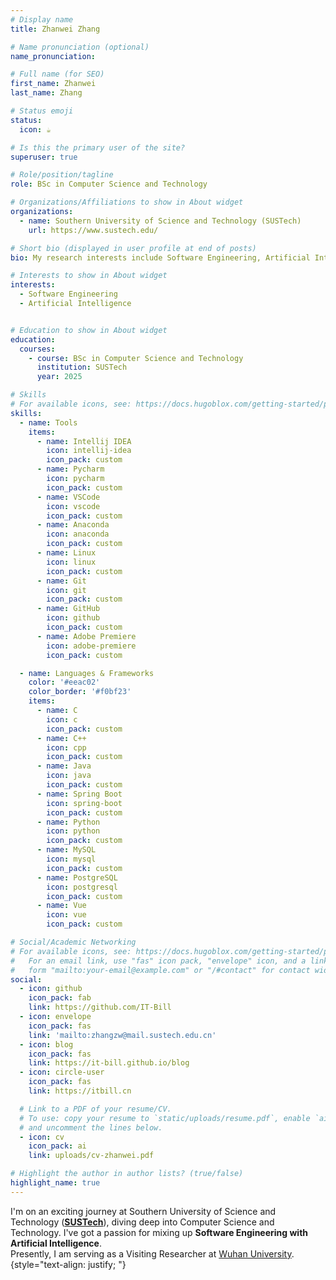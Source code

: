 ```yaml
---
# Display name
title: Zhanwei Zhang

# Name pronunciation (optional)
name_pronunciation: 

# Full name (for SEO)
first_name: Zhanwei
last_name: Zhang

# Status emoji
status:
  icon: ☕️

# Is this the primary user of the site?
superuser: true

# Role/position/tagline
role: BSc in Computer Science and Technology

# Organizations/Affiliations to show in About widget
organizations:
  - name: Southern University of Science and Technology (SUSTech)
    url: https://www.sustech.edu/

# Short bio (displayed in user profile at end of posts)
bio: My research interests include Software Engineering, Artificial Intelligence, and so on.

# Interests to show in About widget
interests:
  - Software Engineering
  - Artificial Intelligence


# Education to show in About widget
education:
  courses:
    - course: BSc in Computer Science and Technology
      institution: SUSTech
      year: 2025

# Skills
# For available icons, see: https://docs.hugoblox.com/getting-started/page-builder/#icons
skills:
  - name: Tools
    items:
      - name: Intellij IDEA
        icon: intellij-idea
        icon_pack: custom
      - name: Pycharm
        icon: pycharm
        icon_pack: custom
      - name: VSCode
        icon: vscode
        icon_pack: custom
      - name: Anaconda
        icon: anaconda
        icon_pack: custom
      - name: Linux
        icon: linux
        icon_pack: custom
      - name: Git
        icon: git
        icon_pack: custom
      - name: GitHub
        icon: github
        icon_pack: custom
      - name: Adobe Premiere
        icon: adobe-premiere
        icon_pack: custom

  - name: Languages & Frameworks
    color: '#eeac02'
    color_border: '#f0bf23'
    items:
      - name: C
        icon: c
        icon_pack: custom
      - name: C++
        icon: cpp
        icon_pack: custom
      - name: Java
        icon: java
        icon_pack: custom
      - name: Spring Boot
        icon: spring-boot
        icon_pack: custom
      - name: Python
        icon: python
        icon_pack: custom
      - name: MySQL
        icon: mysql
        icon_pack: custom
      - name: PostgreSQL
        icon: postgresql
        icon_pack: custom
      - name: Vue
        icon: vue
        icon_pack: custom

# Social/Academic Networking
# For available icons, see: https://docs.hugoblox.com/getting-started/page-builder/#icons
#   For an email link, use "fas" icon pack, "envelope" icon, and a link in the
#   form "mailto:your-email@example.com" or "/#contact" for contact widget.
social:
  - icon: github
    icon_pack: fab
    link: https://github.com/IT-Bill
  - icon: envelope
    icon_pack: fas
    link: 'mailto:zhangzw@mail.sustech.edu.cn'
  - icon: blog
    icon_pack: fas
    link: https://it-bill.github.io/blog
  - icon: circle-user
    icon_pack: fas
    link: https://itbill.cn

  # Link to a PDF of your resume/CV.
  # To use: copy your resume to `static/uploads/resume.pdf`, enable `ai` icons in `params.yaml`,
  # and uncomment the lines below.
  - icon: cv
    icon_pack: ai
    link: uploads/cv-zhanwei.pdf

# Highlight the author in author lists? (true/false)
highlight_name: true
---
```


I'm on an exciting journey at Southern University of Science and Technology (<a href="https://sustech.edu.cn"><strong>SUSTech</strong></a>), diving deep into Computer Science and Technology.
I've got a passion for mixing up <strong>Software Engineering with Artificial Intelligence</strong>.
<br>
Presently, I am serving as a Visiting Researcher at <a href="https://whu.edu.cn">Wuhan University</a>.
{style="text-align: justify; "}
